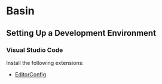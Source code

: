 # Basin

## Setting Up a Development Environment

### Visual Studio Code

Install the following extensions:

* [EditorConfig](https://marketplace.visualstudio.com/items?itemName=EditorConfig.EditorConfig)
